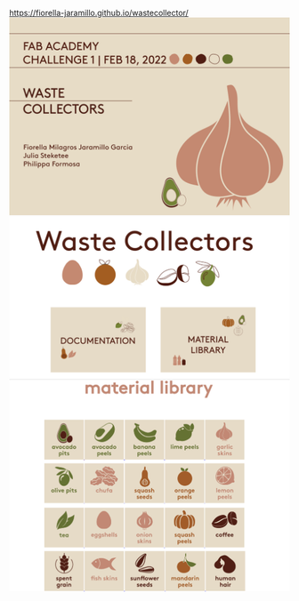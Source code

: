 https://fiorella-jaramillo.github.io/wastecollector/
![](/IMG/0.png)
![](/IMG/00.png)
![](/IMG/000.png)
